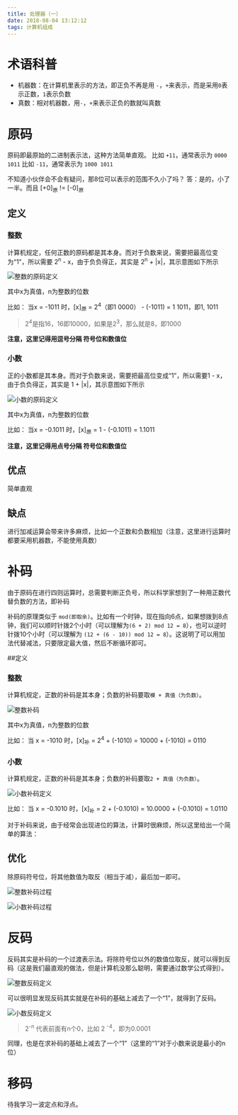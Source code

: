 ```yaml
---
title: 处理器（一）
date: 2018-08-04 13:12:12
tags: 计算机组成
---
```


# 术语科普
* 机器数：在计算机里表示的方法，即正负不再是用 `-`，`+`来表示，而是采用`0`表示正数，`1`表示负数
* 真数：相对机器数，用`-`，`+`来表示正负的数就叫真数

# 原码
原码即最原始的二进制表示法，这种方法简单直观。
比如 `+11`，通常表示为 `0000 1011`
比如 `-11`，通常表示为 `1000 1011`

不知道小伙伴会不会有疑问，那8位可以表示的范围不久小了吗？
答：是的，小了一半。而且 [+0]<sub>原</sub> != [-0]<sub>原</sub>

## 定义
### 整数
计算机规定，任何正数的原码都是其本身。而对于负数来说，需要把最高位变为“1”，所以需要 2<sup>n</sup> - x，由于负负得正，其实是 2<sup>n</sup> + |x|，其示意图如下所示

![整数的原码定义](https://blog-1252749790.cos.ap-shanghai.myqcloud.com/ComputerOrganization%2FCPU%2FArithmeticMethod%2F%E6%95%B4%E6%95%B0%E5%8E%9F%E7%A0%81%E5%AE%9A%E4%B9%89.png)

其中x为真值，n为整数的位数

比如：
当x = -1011 时，[x]<sub>原</sub> = 2<sup>4</sup>（即1 0000） - (-1011) = 1 1011，即1, 1011

> 2<sup>4</sup>是指16，16即10000，如果是2<sup>3</sup>，那么就是8，即1000

**注意，这里记得用逗号分隔 符号位和数值位**



### 小数
正的小数都是其本身。而对于负数来说，需要把最高位变成“1”，所以需要1 - x，由于负负得正，其实是 1 + |x|，其示意图如下所示

![小数的原码定义](https://blog-1252749790.cos.ap-shanghai.myqcloud.com/ComputerOrganization%2FCPU%2FArithmeticMethod%2F%E5%B0%8F%E6%95%B0%E5%8E%9F%E7%A0%81%E5%AE%9A%E4%B9%89.png)

其中x为真值，n为整数的位数

比如：
当x = -0.1011 时，[x]<sub>原</sub> = 1 - (-0.1011) = 1.1011

**注意，这里记得用点号分隔 符号位和数值位**

## 优点
简单直观
## 缺点
进行加减运算会带来许多麻烦，比如一个正数和负数相加（注意，这里进行运算时都要采用机器数，不能使用真数）


# 补码 
由于原码在进行四则运算时，总需要判断正负号，所以科学家想到了一种用正数代替负数的方法，即补码

补码的原理类似于 `mod(即取余)`。比如有一个时钟，现在指向6点，如果想拨到8点钟，我们可以顺时针拨2个小时（可以理解为`(6 + 2) mod 12 = 8`），也可以逆时针拨10个小时（可以理解为 `(12 + (6 - 10)) mod 12 = 8`）。这说明了可以用加法代替减法，只要限定最大值，然后不断循环即可。

##定义
### 整数
计算机规定，正数的补码是其本身；负数的补码要取`模 + 真值（为负数）`。

![整数补码](https://blog-1252749790.cos.ap-shanghai.myqcloud.com/ComputerOrganization%2FCPU%2FArithmeticMethod%2F%E6%95%B4%E6%95%B0%E8%A1%A5%E7%A0%81%E5%AE%9A%E4%B9%89.png)

其中x为真值，n为整数的位数

比如：
当 x = -1010 时，[x]<sub>补</sub> = 2<sup>4</sup> + (-1010) = 10000 + (-1010) = 0110

### 小数
计算机规定，正数的补码是其本身；负数的补码要取`2 + 真值（为负数）`。

![小数补码定义](https://blog-1252749790.cos.ap-shanghai.myqcloud.com/ComputerOrganization%2FCPU%2FArithmeticMethod%2F%E5%B0%8F%E6%95%B0%E8%A1%A5%E7%A0%81%E5%AE%9A%E4%B9%89.png)

比如：
当 x = -0.1010 时，[x]<sub>补</sub> = 2 + (-0.1010) = 10.0000 + (-0.1010) = 1.0110

对于补码来说，由于经常会出现进位的算法，计算时很麻烦，所以这里给出一个简单的算法：


## 优化
除原码符号位，将其他数值为取反（相当于减），最后加一即可。

![整数补码过程](https://blog-1252749790.cos.ap-shanghai.myqcloud.com/ComputerOrganization%2FCPU%2FArithmeticMethod%2F%E6%95%B4%E6%95%B0%E8%A1%A5%E7%A0%81%E8%BF%87%E7%A8%8B.png)

![小数补码过程](https://blog-1252749790.cos.ap-shanghai.myqcloud.com/ComputerOrganization%2FCPU%2FArithmeticMethod%2F%E5%B0%8F%E6%95%B0%E8%A1%A5%E7%A0%81%E8%BF%87%E7%A8%8B.png)

# 反码
反码其实是补码的一个过渡表示法。将除符号位以外的数值位取反，就可以得到反码（这是我们最直观的做法，但是计算机没那么聪明，需要通过数学公式得到）。


![整数反码定义](https://blog-1252749790.cos.ap-shanghai.myqcloud.com/ComputerOrganization%2FCPU%2FArithmeticMethod%2F%E6%95%B4%E6%95%B0%E5%8F%8D%E7%A0%81%E5%AE%9A%E4%B9%89.png)

可以很明显发现反码其实就是在补码的基础上减去了一个“1”，就得到了反码。

![小数反码定义](https://blog-1252749790.cos.ap-shanghai.myqcloud.com/ComputerOrganization%2FCPU%2FArithmeticMethod%2F%E5%B0%8F%E6%95%B0%E5%8F%8D%E7%A0%81%E5%AE%9A%E4%B9%89.png)

> 2<sup>-n</sup> 代表前面有n个0，比如 2 <sup>-4</sup>，即为0.0001

同理，也是在求补码的基础上减去了一个“1”（这里的“1”对于小数来说是最小的n位）

# 移码
待我学习一波定点和浮点。